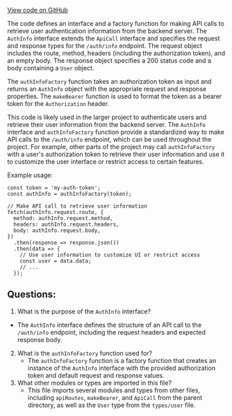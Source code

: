 [View code on GitHub](https://github.com/technologiestiftung/kulturdaten-frontend/blob/master/lib/api/routes/auth/info.ts)

The code defines an interface and a factory function for making API calls to retrieve user authentication information from the backend server. The `AuthInfo` interface extends the `ApiCall` interface and specifies the request and response types for the `/auth/info` endpoint. The request object includes the route, method, headers (including the authorization token), and an empty body. The response object specifies a 200 status code and a body containing a `User` object.

The `authInfoFactory` function takes an authorization token as input and returns an `AuthInfo` object with the appropriate request and response properties. The `makeBearer` function is used to format the token as a bearer token for the `Authorization` header.

This code is likely used in the larger project to authenticate users and retrieve their user information from the backend server. The `AuthInfo` interface and `authInfoFactory` function provide a standardized way to make API calls to the `/auth/info` endpoint, which can be used throughout the project. For example, other parts of the project may call `authInfoFactory` with a user's authorization token to retrieve their user information and use it to customize the user interface or restrict access to certain features.

Example usage:

```
const token = 'my-auth-token';
const authInfo = authInfoFactory(token);

// Make API call to retrieve user information
fetch(authInfo.request.route, {
  method: authInfo.request.method,
  headers: authInfo.request.headers,
  body: authInfo.request.body,
})
  .then(response => response.json())
  .then(data => {
    // Use user information to customize UI or restrict access
    const user = data.data;
    // ...
  });
```
## Questions: 
 1. What is the purpose of the `AuthInfo` interface?
   - The `AuthInfo` interface defines the structure of an API call to the `/auth/info` endpoint, including the request headers and expected response body.
2. What is the `authInfoFactory` function used for?
   - The `authInfoFactory` function is a factory function that creates an instance of the `AuthInfo` interface with the provided authorization token and default request and response values.
3. What other modules or types are imported in this file?
   - This file imports several modules and types from other files, including `apiRoutes`, `makeBearer`, and `ApiCall` from the parent directory, as well as the `User` type from the `types/user` file.